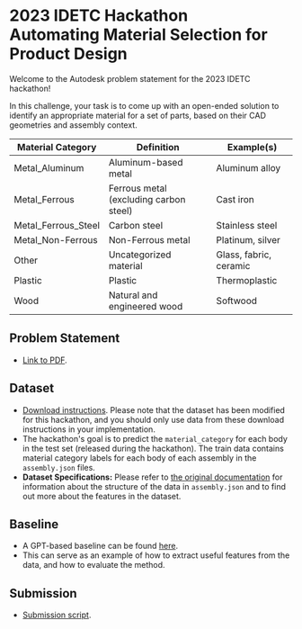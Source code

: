 # 2023 IDETC Hackathon <br /> Automating Material Selection for Product Design   
Welcome to the Autodesk problem statement for the 2023 IDETC hackathon!

In this challenge, your task is to come up with an open-ended solution to identify an appropriate material for a set of parts, based on their CAD geometries and assembly context. 

| **Material   Category** 	| **Definition**                           	| **Example(s)**         	|
|-------------------------	|------------------------------------------	|------------------------	|
| Metal_Aluminum          	| Aluminum-based metal                     	| Aluminum alloy         	|
| Metal_Ferrous           	| Ferrous metal (excluding carbon   steel) 	| Cast iron              	|
| Metal_Ferrous_Steel     	| Carbon steel                             	| Stainless steel        	|
| Metal_Non-Ferrous       	| Non-Ferrous metal                        	| Platinum, silver       	|
| Other                   	| Uncategorized material                   	| Glass, fabric, ceramic 	|
| Plastic                 	| Plastic                                  	| Thermoplastic          	|
| Wood                    	| Natural and engineered wood              	| Softwood               	|

## Problem Statement
- [Link to PDF]().


## Dataset
- [Download instructions](). Please note that the dataset has been modified for this hackathon, and you should only use data from these download instructions in your implementation.
- The hackathon's goal is to predict the `material_category` for each body in the test set (released during the hackathon). The train data contains material category labels for each body of each assembly in the `assembly.json` files.
- **Dataset Specifications:** Please refer to [the original documentation](https://github.com/AutodeskAILab/Fusion360GalleryDataset/blob/master/docs/assembly.md) for information about the structure of the data in `assembly.json` and to find out more about the features in the dataset.

## Baseline 
- A GPT-based baseline can be found [here](url).
- This can serve as an example of how to extract useful features from the data, and how to evaluate the method.

## Submission
- [Submission script]().
